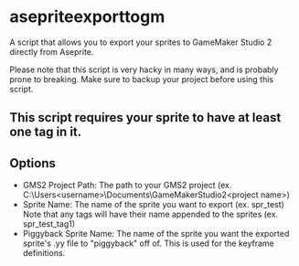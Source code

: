 # asepriteexporttogm
A script that allows you to export your sprites to GameMaker Studio 2 directly from Aseprite.

Please note that this script is very hacky in many ways, and is probably prone to breaking. Make sure to backup your project before using this script.

## This script requires your sprite to have at least one tag in it.

## Options
- GMS2 Project Path: The path to your GMS2 project (ex. C:\Users\<username>\Documents\GameMakerStudio2\<project name>)
- Sprite Name: The name of the sprite you want to export (ex. spr_test) Note that any tags will have their name appended to the sprites (ex. spr_test_tag1)
- Piggyback Sprite Name: The name of the sprite you want the exported sprite's .yy file to "piggyback" off of. This is used for the keyframe definitions.
